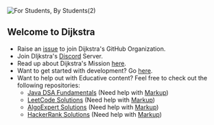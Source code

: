 ![For Students, By Students(2)](https://github.com/Dijkstra-Edu/.github/assets/70965472/bee010e1-3ea1-45a1-abc8-f73b0dd9fcac)


## Welcome to Dijkstra

<!-- - Raise an  [issue](https://github.com/Dijkstra-Edu/Support/issues/new?assignees=&labels=Join+Dijkstra&template=invitation.md&title=Please+send+an+invite+to+join+Dijkstra's+GitHub+Community+Organization) to join Dijkstra's GitHub Organization. -->
- Raise an [issue](https://github.com/Dijkstra-Edu/Support/issues/new?assignees=&labels=Join+Dijkstra&projects=&template=join-dijkstra.md&title=%5BJoin+Dijkstra%5D) to join Dijkstra's GitHub Organization.
- Join DIjkstra's [Discord](https://discord.com/invite/Vs87cBBU) Server.
- Read up about Dijkstra's Mission [here](https://github.com/Dijkstra-Edu/Dijkstra#readme).
- Want to get started with development? Go [here](https://github.com/Dijkstra-Edu/Dijkstra).
- Want to help out with Educative content? Feel free to check out the following repositories:
  - [Java DSA Fundamentals](https://github.com/Dijkstra-Edu/DSA-Fundamentals---JAVA) (Need help with [Markup]())
  - [LeetCode Solutions](https://github.com/Dijkstra-Edu/LeetCode-Solutions) (Need help with [Markup]())
  - [AlgoExpert Solutions](https://github.com/Dijkstra-Edu/AlgoExpert-Solutions) (Need help with [Markup]())
  - [HackerRank Solutions](https://github.com/Dijkstra-Edu/HackerRank-Solutions) (Need help with [Markup]())

<!-- **Here are some ideas to get you started:**

🙋‍♀️ A short introduction - what is your organization all about?
🌈 Contribution guidelines - how can the community get involved?
👩‍💻 Useful resources - where can the community find your docs? Is there anything else the community should know?
🍿 Fun facts - what does your team eat for breakfast?
🧙 Remember, you can do mighty things with the power of [Markdown](https://docs.github.com/github/writing-on-github/getting-started-with-writing-and-formatting-on-github/basic-writing-and-formatting-syntax)
 -->

